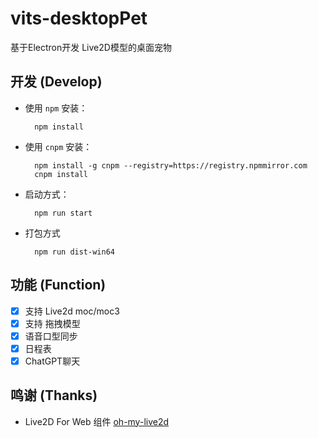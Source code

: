 # vits-desktopPet

基于Electron开发 Live2D模型的桌面宠物

## 开发 (Develop)

- 使用 `npm` 安装：

  ```shell
    npm install
  ```

- 使用 `cnpm` 安装：

  ```shell
    npm install -g cnpm --registry=https://registry.npmmirror.com
    cnpm install
  ```

- 启动方式：

  ```shell
    npm run start
  ```

- 打包方式

  ```shell
    npm run dist-win64
  ```

## 功能 (Function)

- [x] 支持 Live2d moc/moc3
- [x] 支持 拖拽模型
- [x] 语音口型同步
- [x] 日程表
- [x] ChatGPT聊天

## 鸣谢 (Thanks)

- Live2D For Web 组件 [oh-my-live2d](https://github.com/oh-my-live2d/oh-my-live2d)
